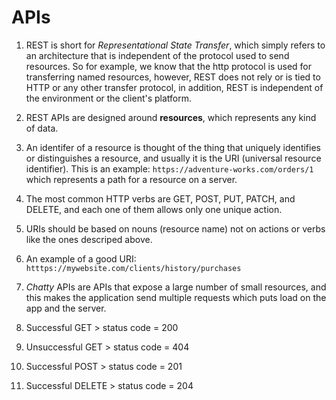 # APIs

1. REST is short for *Representational State Transfer*, which simply refers to an architecture that is independent of the protocol used to send resources. So for example, we know that the http protocol is used for transferring named resources, however, REST does not rely or is tied to HTTP or any other transfer protocol, in addition, REST is independent of the environment or the client's platform.

2. REST APIs are designed around **resources**, which represents any kind of data.

3. An identifer of a resource is thought of the thing that uniquely identifies or distinguishes a resource, and usually it is the URI (universal resource identifier). This is an example: `https://adventure-works.com/orders/1` which represents a path for a resource on a server.

4. The most common HTTP verbs are GET, POST, PUT, PATCH, and DELETE, and each one of them allows only one unique action.

5. URIs should be based on nouns (resource name) not on actions or verbs like the ones descriped above.

6. An example of a good URI: `htttps://mywebsite.com/clients/history/purchases`

7. *Chatty* APIs are APIs that expose a large number of small resources, and this makes the application send multiple requests which puts load on the app and the server.

8. Successful GET > status code = 200

9. Unsuccessful GET > status code = 404

10. Successful POST > status code = 201

11. Successful DELETE > status code = 204